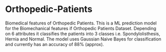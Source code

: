 # Orthopedic-Patients
Biomedical features of Orthopedic Patients.
This is a ML prediction model for the Biomechanical features if Orthopedic Patients Dataset.
Depending on 6 attributes it classifies the patients into 3 classes i.e. Spondylolisthesis, Hernia and Normal.
The model uses Gaussian Naive Bayes for classification and currently has an accuracy of 88% (approx).
